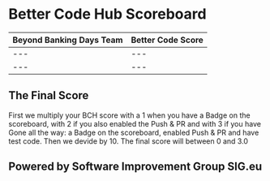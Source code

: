 # Better Code Hub Scoreboard 

Beyond Banking Days Team | Better Code Score
--- | ---
--- | ---
--- | ---




## The Final Score 
First we multiply your BCH score with a 1 when you have a Badge on the scoreboard, with 2 if you also enabled the Push & PR and with 3 if you have Gone all the way: a Badge on the scoreboard, enabled Push & PR and have test code. Then we devide by 10. The final score will between 0 and 3.0


## Powered by Software Improvement Group SIG.eu
